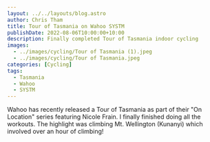 ```yaml
---
layout: ../../layouts/blog.astro
author: Chris Tham
title: Tour of Tasmania on Wahoo SYSTM
publishDate: 2022-08-06T10:00:00+10:00
description: Finally completed Tour of Tasmania indoor cycling
images:
  - ../images/cycling/Tour of Tasmania (1).jpeg
  - ../images/cycling/Tour of Tasmania.jpeg
categories: [Cycling]
tags:
  - Tasmania
  - Wahoo
  - SYSTM
---
```


Wahoo has recently released a Tour of Tasmania as part of their "On Location"
series featuring Nicole Frain. I finally finished doing all the workouts. The
highlight was climbing Mt. Wellington (Kunanyi) which involved over an hour
of climbing!
